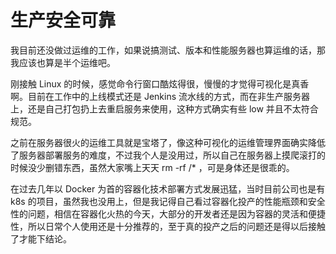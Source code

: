 # 生产安全可靠
我目前还没做过运维的工作，如果说搞测试、版本和性能服务器也算运维的话，那我应该也算是半个运维吧。

刚接触 Linux 的时候，感觉命令行窗口酷炫得很，慢慢的才觉得可视化是真香啊。目前在工作中的上线模式还是 Jenkins 流水线的方式，而在非生产服务器上，还是自己打包扔上去重启服务来使用，这种方式确实有些 low 并且不太符合规范。

之前在服务器很火的运维工具就是宝塔了，像这种可视化的运维管理界面确实降低了服务器部署服务的难度，不过我个人是没用过，所以自己在服务器上摸爬滚打的时候没少删错东西，虽然大家嘴上天天 rm -rf /* ，可是身体还是很乖的。

在过去几年以 Docker 为首的容器化技术部署方式发展迅猛，当时目前公司也是有 k8s 的项目，虽然我也没用上，但是我记得自己看过容器化投产的性能瓶颈和安全性的问题，相信在容器化火热的今天，大部分的开发者还是因为容器的灵活和便捷性，所以日常个人使用还是十分推荐的，至于真的投产之后的问题还是得以后接触了才能下结论。